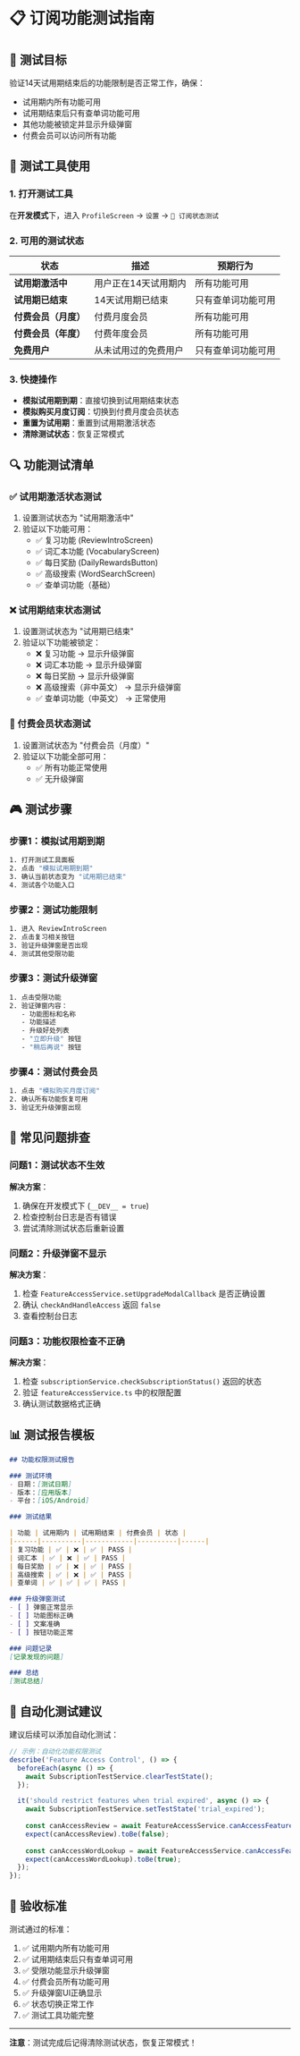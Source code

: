 # 📋 订阅功能测试指南

## 🎯 测试目标

验证14天试用期结束后的功能限制是否正常工作，确保：
- 试用期内所有功能可用
- 试用期结束后只有查单词功能可用
- 其他功能被锁定并显示升级弹窗
- 付费会员可以访问所有功能

## 🧪 测试工具使用

### 1. 打开测试工具

在**开发模式**下，进入 `ProfileScreen` → `设置` → `🧪 订阅状态测试`

### 2. 可用的测试状态

| 状态 | 描述 | 预期行为 |
|------|------|----------|
| **试用期激活中** | 用户正在14天试用期内 | 所有功能可用 |
| **试用期已结束** | 14天试用期已结束 | 只有查单词功能可用 |
| **付费会员（月度）** | 付费月度会员 | 所有功能可用 |
| **付费会员（年度）** | 付费年度会员 | 所有功能可用 |
| **免费用户** | 从未试用过的免费用户 | 只有查单词功能可用 |

### 3. 快捷操作

- **模拟试用期到期**：直接切换到试用期结束状态
- **模拟购买月度订阅**：切换到付费月度会员状态
- **重置为试用期**：重置到试用期激活状态
- **清除测试状态**：恢复正常模式

## 🔍 功能测试清单

### ✅ 试用期激活状态测试

1. 设置测试状态为 "试用期激活中"
2. 验证以下功能可用：
   - ✅ 复习功能 (ReviewIntroScreen)
   - ✅ 词汇本功能 (VocabularyScreen)
   - ✅ 每日奖励 (DailyRewardsButton)
   - ✅ 高级搜索 (WordSearchScreen)
   - ✅ 查单词功能（基础）

### ❌ 试用期结束状态测试

1. 设置测试状态为 "试用期已结束"
2. 验证以下功能被锁定：
   - ❌ 复习功能 → 显示升级弹窗
   - ❌ 词汇本功能 → 显示升级弹窗
   - ❌ 每日奖励 → 显示升级弹窗
   - ❌ 高级搜索（非中英文） → 显示升级弹窗
   - ✅ 查单词功能（中英文） → 正常使用

### 💎 付费会员状态测试

1. 设置测试状态为 "付费会员（月度）"
2. 验证以下功能全部可用：
   - ✅ 所有功能正常使用
   - ✅ 无升级弹窗

## 🎮 测试步骤

### 步骤1：模拟试用期到期

```bash
1. 打开测试工具面板
2. 点击 "模拟试用期到期"
3. 确认当前状态变为 "试用期已结束"
4. 测试各个功能入口
```

### 步骤2：测试功能限制

```bash
1. 进入 ReviewIntroScreen
2. 点击复习相关按钮
3. 验证升级弹窗是否出现
4. 测试其他受限功能
```

### 步骤3：测试升级弹窗

```bash
1. 点击受限功能
2. 验证弹窗内容：
   - 功能图标和名称
   - 功能描述
   - 升级好处列表
   - "立即升级" 按钮
   - "稍后再说" 按钮
```

### 步骤4：测试付费会员

```bash
1. 点击 "模拟购买月度订阅"
2. 确认所有功能恢复可用
3. 验证无升级弹窗出现
```

## 🐛 常见问题排查

### 问题1：测试状态不生效

**解决方案**：
1. 确保在开发模式下 (`__DEV__ = true`)
2. 检查控制台日志是否有错误
3. 尝试清除测试状态后重新设置

### 问题2：升级弹窗不显示

**解决方案**：
1. 检查 `FeatureAccessService.setUpgradeModalCallback` 是否正确设置
2. 确认 `checkAndHandleAccess` 返回 `false`
3. 查看控制台日志

### 问题3：功能权限检查不正确

**解决方案**：
1. 检查 `subscriptionService.checkSubscriptionStatus()` 返回的状态
2. 验证 `featureAccessService.ts` 中的权限配置
3. 确认测试数据格式正确

## 📊 测试报告模板

```markdown
## 功能权限测试报告

### 测试环境
- 日期：[测试日期]
- 版本：[应用版本]
- 平台：[iOS/Android]

### 测试结果

| 功能 | 试用期内 | 试用期结束 | 付费会员 | 状态 |
|------|----------|------------|----------|------|
| 复习功能 | ✅ | ❌ | ✅ | PASS |
| 词汇本 | ✅ | ❌ | ✅ | PASS |
| 每日奖励 | ✅ | ❌ | ✅ | PASS |
| 高级搜索 | ✅ | ❌ | ✅ | PASS |
| 查单词 | ✅ | ✅ | ✅ | PASS |

### 升级弹窗测试
- [ ] 弹窗正常显示
- [ ] 功能图标正确
- [ ] 文案准确
- [ ] 按钮功能正常

### 问题记录
[记录发现的问题]

### 总结
[测试总结]
```

## 🚀 自动化测试建议

建议后续可以添加自动化测试：

```typescript
// 示例：自动化功能权限测试
describe('Feature Access Control', () => {
  beforeEach(async () => {
    await SubscriptionTestService.clearTestState();
  });

  it('should restrict features when trial expired', async () => {
    await SubscriptionTestService.setTestState('trial_expired');
    
    const canAccessReview = await FeatureAccessService.canAccessFeature('review');
    expect(canAccessReview).toBe(false);
    
    const canAccessWordLookup = await FeatureAccessService.canAccessFeature('wordLookup');
    expect(canAccessWordLookup).toBe(true);
  });
});
```

## 🎯 验收标准

测试通过的标准：

1. ✅ 试用期内所有功能可用
2. ✅ 试用期结束后只有查单词可用
3. ✅ 受限功能显示升级弹窗
4. ✅ 付费会员所有功能可用
5. ✅ 升级弹窗UI正确显示
6. ✅ 状态切换正常工作
7. ✅ 测试工具功能完整

---

**注意**：测试完成后记得清除测试状态，恢复正常模式！
